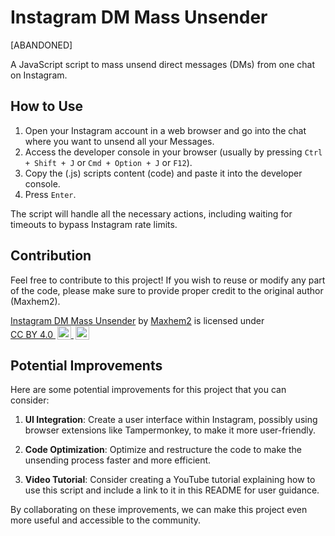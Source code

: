# Instagram DM Mass Unsender

[ABANDONED]

A JavaScript script to mass unsend direct messages (DMs) from one chat on Instagram.

## How to Use
1. Open your Instagram account in a web browser and go into the chat where you want to unsend all your Messages.
2. Access the developer console in your browser (usually by pressing `Ctrl + Shift + J` or `Cmd + Option + J` or `F12`).
3. Copy the (.js) scripts content (code) and paste it into the developer console.
4. Press `Enter`.

The script will handle all the necessary actions, including waiting for timeouts to bypass Instagram rate limits.

## Contribution
Feel free to contribute to this project! If you wish to reuse or modify any part of the code, please make sure to provide proper credit to the original author (Maxhem2).

<p xmlns:cc="http://creativecommons.org/ns#" xmlns:dct="http://purl.org/dc/terms/">
    <a property="dct:title" rel="cc:attributionURL" href="https://github.com/Maxhem2/instagram-mass-unsender">Instagram DM Mass Unsender</a> by
    <a rel="cc:attributionURL dct:creator" property="cc:attributionName" href="https://github.com/Maxhem2">Maxhem2</a> is licensed under
    <a href="http://creativecommons.org/licenses/by/4.0/" target="_blank" rel="license noopener noreferrer" style="display:inline-block;">
        CC BY 4.0
        <img style="height:22px!important;margin-left:3px;vertical-align:text-bottom;" src="https://mirrors.creativecommons.org/presskit/icons/cc.svg?ref=chooser-v1">
        <img style="height:22px!important;margin-left:3px;vertical-align:text-bottom;" src="https://mirrors.creativecommons.org/presskit/icons/by.svg?ref=chooser-v1">
    </a>
</p>

## Potential Improvements
Here are some potential improvements for this project that you can consider:

1. **UI Integration**: Create a user interface within Instagram, possibly using browser extensions like Tampermonkey, to make it more user-friendly.

2. **Code Optimization**: Optimize and restructure the code to make the unsending process faster and more efficient.

3. **Video Tutorial**: Consider creating a YouTube tutorial explaining how to use this script and include a link to it in this README for user guidance.

By collaborating on these improvements, we can make this project even more useful and accessible to the community.
